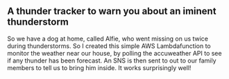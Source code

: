 ## A thunder tracker to warn you about an iminent thunderstorm 
So we have a dog at home, called Alfie, who went missing on us twice during thunderstorms. So I created this simple AWS Lambdafunction to monitor the weather near our house, by polling the accuweather API to see if any thunder has been forecast. An SNS is then sent to out to our family members to tell us to bring him inside. It works surprisingly well! 
